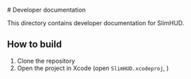 # Developer documentation

This directory contains developer documentation for SlimHUD.

## How to build

1. Clone the repository
2. Open the project in Xcode (open `SlimHUD.xcodeproj`, )